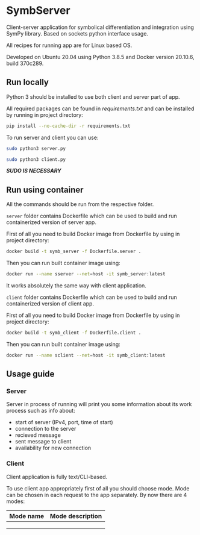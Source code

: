# SymbServer

Client-server application for symbolical differentiation and integration using SymPy library. Based on sockets python interface usage.

All recipes for running app are for Linux based OS.

Developed on Ubuntu 20.04 using Python 3.8.5 and Docker version 20.10.6, build 370c289.

## Run locally

Python 3 should be installed to use both client and server part of app.

All required packages can be found in *requirements.txt* and can be installed by running in project directory:

```bash
pip install --no-cache-dir -r requirements.txt
```
To run server and client you can use:

```bash
sudo python3 server.py
```

```bash
sudo python3 client.py
```
***SUDO IS NECESSARY***

## Run using container

All the commands should be run from the respective folder.

`server` folder contains Dockerfile which can be used to build and run containerized version of server app.

First of all you need to build Docker image from Dockerfile by using in project directory:

```bash
docker build -t symb_server -f Dockerfile.server .
```
Then you can run built container image using:

```bash
docker run --name sserver --net=host -it symb_server:latest
```

It works absolutely the same way with client application.

`client` folder contains Dockerfile which can be used to build and run containerized version of client app.

First of all you need to build Docker image from Dockerfile by using in project directory:

```bash
docker build -t symb_client -f Dockerfile.client .
```
Then you can run built container image using:

```bash
docker run --name sclient --net=host -it symb_client:latest
```

## Usage guide

### Server

Server in process of running will print you some information about its work process such as info about:
- start of server (IPv4, port, time of start)
- connection to the server
- recieved message
- sent message to client
- availability for new connection

### Client

Client application is fully text/CLI-based.

To use client app appropriately first of all you should choose mode. Mode 
can be chosen in each request to the app separately.
By now there are 4 modes:

|Mode name|Mode description|
|---|---|
|   |   |
|   |   |
|   |   |